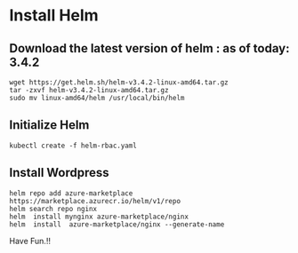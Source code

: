 # Install Helm

## Download the latest version of helm : as of today: 3.4.2
```
wget https://get.helm.sh/helm-v3.4.2-linux-amd64.tar.gz
tar -zxvf helm-v3.4.2-linux-amd64.tar.gz
sudo mv linux-amd64/helm /usr/local/bin/helm
```

## Initialize Helm
```
kubectl create -f helm-rbac.yaml
```

## Install Wordpress
```
helm repo add azure-marketplace https://marketplace.azurecr.io/helm/v1/repo
helm search repo nginx
helm  install mynginx azure-marketplace/nginx
helm  install  azure-marketplace/nginx --generate-name

```

Have Fun.!!

